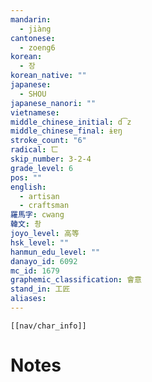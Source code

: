 ```yaml
---
mandarin:
  - jiàng
cantonese:
  - zoeng6
korean:
  - 장
korean_native: ""
japanese:
  - SHOU
japanese_nanori: ""
vietnamese:
middle_chinese_initial: d͡z
middle_chinese_final: ɨɐŋ
stroke_count: "6"
radical: 匸
skip_number: 3-2-4
grade_level: 6
pos: ""
english:
  - artisan
  - craftsman
羅馬字: cwang
韓文: 촹
joyo_level: 高等
hsk_level: ""
hanmun_edu_level: ""
danayo_id: 6092
mc_id: 1679
graphemic_classification: 會意
stand_in: 工匠
aliases:
---
```

```meta-bind-embed
[[nav/char_info]]
```

# Notes
